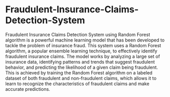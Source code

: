 # Fraudulent-Insurance-Claims-Detection-System
Fraudulent Insurance Claims Detection System using Random Forest algorithm is a powerful machine learning model that has been developed to tackle the problem of insurance fraud. This system uses a Random Forest algorithm, a popular ensemble learning technique, to effectively identify fraudulent insurance claims.
The model works by analyzing a large set of insurance data, identifying patterns and trends that suggest fraudulent behavior, and predicting the likelihood of a given claim being fraudulent. This is achieved by training the Random Forest algorithm on a labeled dataset of both fraudulent and non-fraudulent claims, which allows it to learn to recognize the characteristics of fraudulent claims and make accurate predictions.
